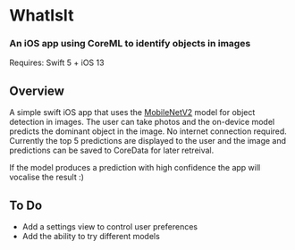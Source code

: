 #  WhatIsIt 
### An iOS app using CoreML to identify objects in images

Requires:
Swift 5 + iOS 13

## Overview
A simple swift iOS app that uses the [MobileNetV2](https://arxiv.org/abs/1801.04381) model for object detection in images. The user can take photos and the on-device model predicts the dominant object in the image. No internet connection required. Currently the top 5 predictions are displayed to the user and the image and predictions can be saved to CoreData for later retreival.

If the model produces a prediction with high confidence the app will vocalise the result :)

## To Do
- Add a settings view to control user preferences
- Add the ability to try different models
